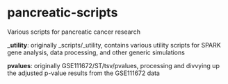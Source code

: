 # pancreatic-scripts
Various scripts for pancreatic cancer research

**_utility**: originally _scripts/_utility, contains various utility scripts for SPARK gene analysis, data processing, and other generic simulations


**pvalues**: originally GSE111672/ST/tsv/pvalues, processing and divvying up the adjusted p-value results from the GSE111672 data
